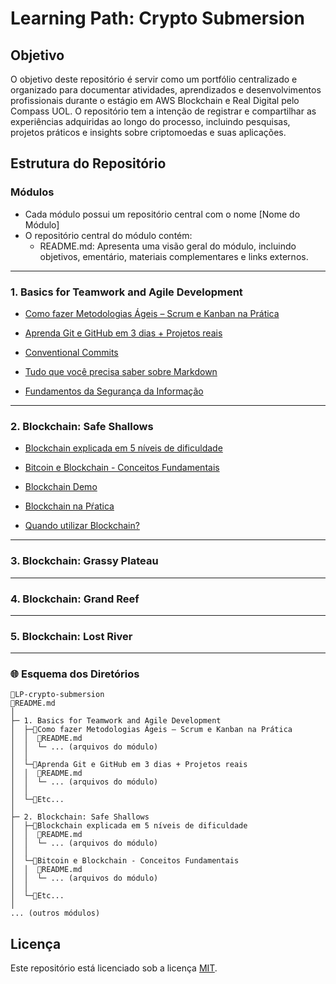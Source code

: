 # Learning Path: Crypto Submersion

## Objetivo

O objetivo deste repositório é servir como um portfólio centralizado e organizado para documentar atividades, aprendizados e desenvolvimentos profissionais durante o estágio em AWS Blockchain e Real Digital pelo Compass UOL. O repositório tem a intenção de registrar e compartilhar as experiências adquiridas ao longo do processo, incluindo pesquisas, projetos práticos e insights sobre criptomoedas e suas aplicações.

## Estrutura do Repositório

### Módulos
  * Cada módulo possui um repositório central com o nome [Nome do Módulo]
  * O repositório central do módulo contém:
    * README.md: Apresenta uma visão geral do módulo, incluindo objetivos, ementário, materiais complementares e links externos.
<hr>
 
### 1. Basics for Teamwork and Agile Development
* [Como fazer Metodologias Ágeis – Scrum e Kanban na Prática]()
  
* [Aprenda Git e GitHub em 3 dias + Projetos reais]()
  
* [Conventional Commits]()
  
* [Tudo que você precisa saber sobre Markdown]()
  
* [Fundamentos da Segurança da Informação]()

<hr>

### 2. Blockchain: Safe Shallows
* [Blockchain explicada em 5 níveis de dificuldade]()
  
* [Bitcoin e Blockchain - Conceitos Fundamentais]()
  
* [Blockchain Demo]()
  
* [Blockchain na Pŕatica]()
  
* [Quando utilizar Blockchain?]()
  
<hr>

### 3. Blockchain: Grassy Plateau
  
<hr>

### 4. Blockchain: Grand Reef

<hr>

###  5. Blockchain: Lost River
  
<hr>

### 🌐 Esquema dos Diretórios

```
📁LP-crypto-submersion
📄README.md
│
├─ 1. Basics for Teamwork and Agile Development
│  ├─📁Como fazer Metodologias Ágeis – Scrum e Kanban na Prática
│  │  📄README.md
│  │  └─ ... (arquivos do módulo)
│  │
│  └─📁Aprenda Git e GitHub em 3 dias + Projetos reais
│  │  📄README.md
│  │  └─ ... (arquivos do módulo)
│  │
│  └─📁Etc...
│
├─ 2. Blockchain: Safe Shallows
│  ├─📁Blockchain explicada em 5 níveis de dificuldade
│  │  📄README.md
│  │  └─ ... (arquivos do módulo)
│  │
│  └─📁Bitcoin e Blockchain - Conceitos Fundamentais
│  │  📄README.md
│  │  └─ ... (arquivos do módulo)
│  │
│  └─📁Etc...
│
... (outros módulos)
```

## Licença

Este repositório está licenciado sob a licença [MIT](https://choosealicense.com/licenses/mit/).
